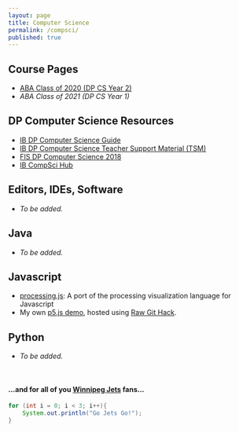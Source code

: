 ```yaml
---
layout: page
title: Computer Science
permalink: /compsci/
published: true
---
```


## Course Pages
- [ABA Class of 2020 (DP CS Year 2)](pages/2019-ABA-CS.html)
- *ABA Class of 2021 (DP CS Year 1)*

## DP Computer Science Resources
- [IB DP Computer Science Guide](http://xmltwo.ibo.org/publications/DP/Group5/d_5_comsc_gui_1201_1/html/67.207.142.65/exist/rest/app/gui.xql@doc=d_5_comsc_gui_1201_1_e&part=1&chapter=1.html)
- [IB DP Computer Science Teacher Support Material (TSM)](https://ibpublishing.ibo.org/live-exist/rest/app/tsm.xql?doc=d_4_comsc_tsm_1201_2_e&part=1&chapter=1)
- [FIS DP Computer Science 2018](https://sites.google.com/a/fis.edu/fiscomp/)
- [IB CompSci Hub](https://ib.compscihub.net/)

## Editors, IDEs, Software
- *To be added.*

## Java
- *To be added.*

## Javascript
- [processing.js](http://processingjs.org/): A port of the processing visualization language for Javascript
- My own [p5.js demo](https://rawcdn.githack.com/mvpoirier/p5js/677a284ab2b01db06b1b2148c28c24ced95b2e36/p5-js-testbed/index.html), hosted using [Raw Git Hack](https://raw.githack.com/).

## Python
- *To be added.*
  
&nbsp;
&nbsp;
&nbsp;
#### ...and for all of you [Winnipeg Jets](https://www.nhl.com/jets) fans...
```java
for (int i = 0; i < 3; i++){
    System.out.println("Go Jets Go!");
}
```